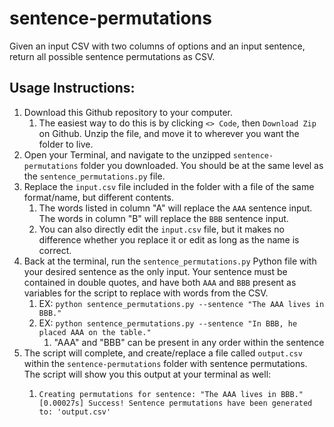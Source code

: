 # sentence-permutations

Given an input CSV with two columns of options and an input sentence, return all possible sentence permutations as CSV.

## Usage Instructions:

1) Download this Github repository to your computer.
   1) The easiest way to do this is by clicking `<> Code`, then `Download Zip` on Github. Unzip the file, and move it to wherever you want the folder to live.
2) Open your Terminal, and navigate to the unzipped `sentence-permutations` folder you downloaded. You should be at the same level as the `sentence_permutations.py` file.
3) Replace the `input.csv` file included in the folder with a file of the same format/name, but different contents. 
   1) The words listed in column "A" will replace the `AAA` sentence input. The words in column "B" will replace the `BBB` sentence input. 
   2) You can also directly edit the `input.csv` file, but it makes no difference whether you replace it or edit as long as the name is correct.
4) Back at the terminal, run the `sentence_permutations.py` Python file with your desired sentence as the only input. Your sentence must be contained in double quotes, and have both `AAA` and `BBB` present as variables for the script to replace with words from the CSV.
   1) EX: ```python sentence_permutations.py --sentence "The AAA lives in BBB."```
   2) EX: ```python sentence_permutations.py --sentence "In BBB, he placed AAA on the table."```
      1) "AAA" and "BBB" can be present in any order within the sentence
5) The script will complete, and create/replace a file called `output.csv` within the `sentence-permutations` folder with sentence permutations. The script will show you this output at your terminal as well:
   1) ```shell
      Creating permutations for sentence: "The AAA lives in BBB."
      [0.00027s] Success! Sentence permutations have been generated to: 'output.csv'
      ```

